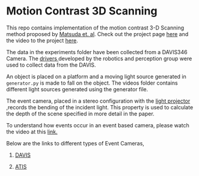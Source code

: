 # Motion Contrast 3D Scanning

This repo contains implementation of the motion contrast 3-D Scanning method proposed by <a href="http://compphotolab.northwestern.edu/wordpress/wp-content/uploads/2015/04/dvs_031.pdf"> Matsuda et. al</a>. Check out the project page <a href=http://compphotolab.northwestern.edu/project/mc3d-motion-contrast-3d-laser-scanner/>here</a> and the video to the project <a href=https://vimeo.com/125511538>here</a>.

The data in the experiments folder have been collected from a DAVIS346 Camera. The  <a href="https://github.com/uzh-rpg/rpg_dvs_ros">drivers </a> developed by the robotics and perception group were used to collect data from the DAVIS. 

An object is placed on a platform and a moving light source generated in `generator.py` is made to fall on the object. The videos folder contains different light sources generated using the generator file.

The event camera, placed in a stereo configuration with the <a href="http://www.ti.com/tool/DLPLCR4500EVM">light projector</a> ,records the bending of the incident light. This property is used to calculate the depth of the scene specified in more detail in the paper.


To understand how events occur in an event based camera, please watch the video at this <a href="https://www.youtube.com/watch?v=kPCZESVfHoQ">link.</a>

Below are the links to different types of Event Cameras,

1. <a href="http://inivation.com/"> DAVIS </a>

2. <a href="https://www.prophesee.ai/"> ATIS </a>
